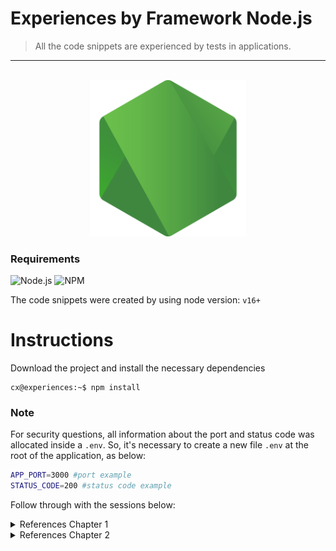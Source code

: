 Experiences by Framework Node.js
=
> All the code snippets are experienced by tests in applications.


<hr />

<br />

<div align="center">
  <img width="250" src="assets/img/logo-node.png">
</div>

### Requirements 
![Node.js](https://img.shields.io/badge/Node.js-gray?style=flat&logo=Node.js)
![NPM](https://img.shields.io/badge/npm-gray?style=flat&logo=Npm)

The code snippets were created by using node version: `v16+` 

Instructions
=

Download the project and install the necessary dependencies

```console
cx@experiences:~$ npm install
```

### Note
For security questions, all information about the port and status code was allocated inside a `.env`. So, it's necessary to create a new file `.env` at the root of the application, as below:

```bash
APP_PORT=3000 #port example
STATUS_CODE=200 #status code example
```

Follow through with the sessions below:

<details>
  <summary>References Chapter 1</summary>
  <hr />
  <strong>Creating a trivial server</strong>
  <br />
  <code>npm run cap1:server</code>
  <hr />
  <strong>Creating a personal Hello World</strong>
  <br />
  <code>npm run cap1:hello</code>

  _Example with conditional URL. Type: http://localhost:3000/?name=node_

</details>

<details>
  <summary>References Chapter 2</summary>
  <hr />
  <strong>Commands run and test:</strong>
  <br />
  <code>npm run start:buffers</code><br />
  <code>start:eventEmitter</code><br />
  <code>start:eventEmitterInherits</code><br />
  <code>start:getChangeDataByFile</code><br />
  <code>start:timers</code><br />
  <code>start:stdin</code><br />
  <code>start:server2</code>
</details>
